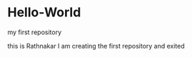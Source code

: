 # Hello-World
my first repository

this is Rathnakar
I am creating the first repository and exited


